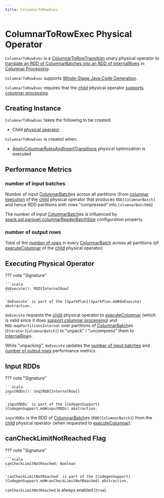 ```yaml
---
title: ColumnarToRowExec
---
```


# ColumnarToRowExec Physical Operator

`ColumnarToRowExec` is a [ColumnarToRowTransition](ColumnarToRowTransition.md) unary physical operator to [translate an RDD of ColumnarBatches into an RDD of InternalRows](#doExecute) in [Columnar Processing](../columnar-execution/index.md).

`ColumnarToRowExec` supports [Whole-Stage Java Code Generation](CodegenSupport.md).

`ColumnarToRowExec` requires that the [child](#child) physical operator [supports columnar processing](SparkPlan.md#supportsColumnar).

## Creating Instance

`ColumnarToRowExec` takes the following to be created:

* <span id="child"> Child [physical operator](SparkPlan.md)

`ColumnarToRowExec` is created when:

* [ApplyColumnarRulesAndInsertTransitions](../physical-optimizations/ApplyColumnarRulesAndInsertTransitions.md) physical optimization is executed

## <span id="metrics"> Performance Metrics

### <span id="numInputBatches"> number of input batches

Number of input [ColumnarBatch](../vectorized-query-execution/ColumnarBatch.md)es across all partitions (from [columnar execution](SparkPlan.md#executeColumnar) of the [child](#child) physical operator that produces `RDD[ColumnarBatch]` and hence RDD partitions with rows "compressed" into `ColumnarBatch`es)

The number of input [ColumnarBatch](../vectorized-query-execution/ColumnarBatch.md)es is influenced by [spark.sql.parquet.columnarReaderBatchSize](../configuration-properties.md#spark.sql.parquet.columnarReaderBatchSize) configuration property.

### <span id="numOutputRows"> number of output rows

Total of the [number of rows](../vectorized-query-execution/ColumnarBatch.md#numRows) in every [ColumnarBatch](../vectorized-query-execution/ColumnarBatch.md) across all partitions (of [executeColumnar](SparkPlan.md#executeColumnar) of the [child](#child) physical operator)

## <span id="doExecute"> Executing Physical Operator

??? note "Signature"

    ```scala
    doExecute(): RDD[InternalRow]
    ```

    `doExecute` is part of the [SparkPlan](SparkPlan.md#doExecute) abstraction.

`doExecute` requests the [child](#child) physical operator to [executeColumnar](SparkPlan.md#executeColumnar) (which is valid since it does [support columnar processing](SparkPlan.md#supportsColumnar)) and `RDD.mapPartitionsInternal` over partitions of [ColumnarBatch](../vectorized-query-execution/ColumnarBatch.md)es (`Iterator[ColumnarBatch]`) to "unpack" / "uncompress" them to [InternalRow](../InternalRow.md)s.

While "unpacking", `doExecute` updates the [number of input batches](#numInputBatches) and [number of output rows](#numOutputRows) performance metrics.

## <span id="inputRDDs"> Input RDDs

??? note "Signature"

    ```scala
    inputRDDs(): Seq[RDD[InternalRow]]
    ```

    `inputRDDs` is part of the [CodegenSupport](CodegenSupport.md#inputRDDs) abstraction.

`inputRDDs` is the RDD of [ColumnarBatch](../vectorized-query-execution/ColumnarBatch.md)es (`RDD[ColumnarBatch]`) from the [child](#child) physical operator (when requested to [executeColumnar](SparkPlan.md#executeColumnar)).

## <span id="canCheckLimitNotReached"> canCheckLimitNotReached Flag

??? note "Signature"

    ```scala
    canCheckLimitNotReached: Boolean
    ```

    `canCheckLimitNotReached` is part of the [CodegenSupport](CodegenSupport.md#canCheckLimitNotReached) abstraction.

`canCheckLimitNotReached` is always enabled (`true`).

